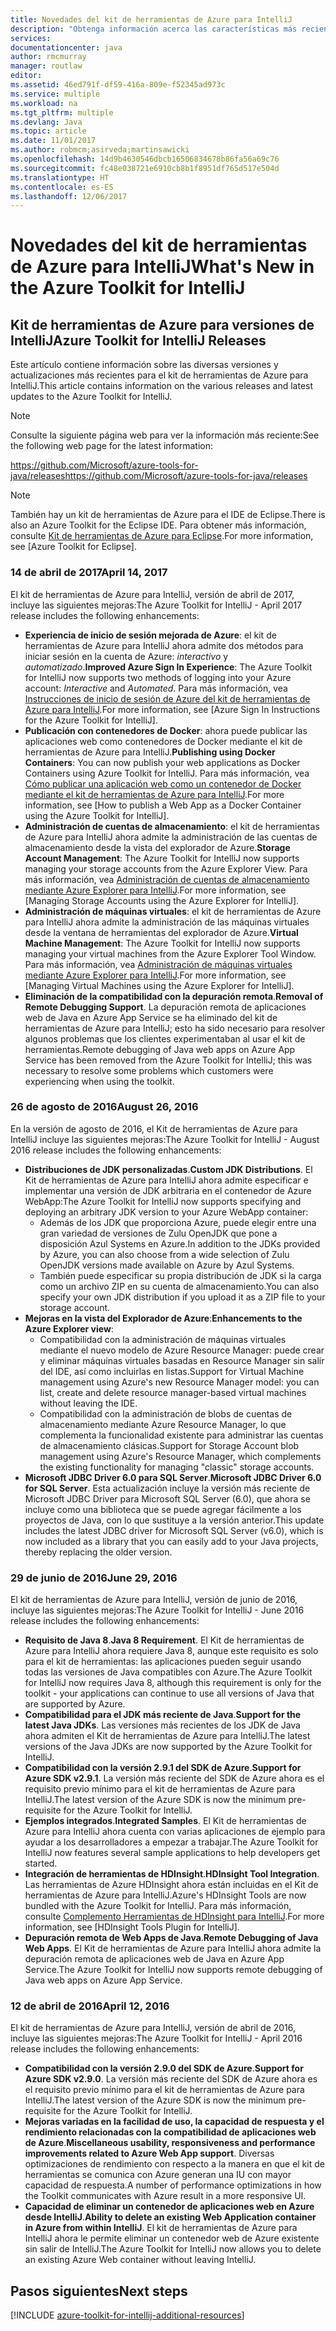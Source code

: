 ```yaml
---
title: Novedades del kit de herramientas de Azure para IntelliJ
description: "Obtenga información acerca las características más recientes del kit de herramientas de Azure para IntelliJ."
services: 
documentationcenter: java
author: rmcmurray
manager: routlaw
editor: 
ms.assetid: 46ed791f-df59-416a-809e-f52345ad973c
ms.service: multiple
ms.workload: na
ms.tgt_pltfrm: multiple
ms.devlang: Java
ms.topic: article
ms.date: 11/01/2017
ms.author: robmcm;asirveda;martinsawicki
ms.openlocfilehash: 14d9b4630546dbcb16506834678b86fa56a69c76
ms.sourcegitcommit: fc48e038721e6910cb8b1f8951df765d517e504d
ms.translationtype: HT
ms.contentlocale: es-ES
ms.lasthandoff: 12/06/2017
---
```

# <a name="whats-new-in-the-azure-toolkit-for-intellij"></a><span data-ttu-id="8eb81-103">Novedades del kit de herramientas de Azure para IntelliJ</span><span class="sxs-lookup"><span data-stu-id="8eb81-103">What's New in the Azure Toolkit for IntelliJ</span></span>

## <a name="azure-toolkit-for-intellij-releases"></a><span data-ttu-id="8eb81-104">Kit de herramientas de Azure para versiones de IntelliJ</span><span class="sxs-lookup"><span data-stu-id="8eb81-104">Azure Toolkit for IntelliJ Releases</span></span>
<span data-ttu-id="8eb81-105">Este artículo contiene información sobre las diversas versiones y actualizaciones más recientes para el kit de herramientas de Azure para IntelliJ.</span><span class="sxs-lookup"><span data-stu-id="8eb81-105">This article contains information on the various releases and latest updates to the Azure Toolkit for IntelliJ.</span></span>

> [!NOTE]
> <span data-ttu-id="8eb81-106">Consulte la siguiente página web para ver la información más reciente:</span><span class="sxs-lookup"><span data-stu-id="8eb81-106">See the following web page for the latest information:</span></span>
> 
> <span data-ttu-id="8eb81-107"><https://github.com/Microsoft/azure-tools-for-java/releases></span><span class="sxs-lookup"><span data-stu-id="8eb81-107"><https://github.com/Microsoft/azure-tools-for-java/releases></span></span>

> [!NOTE]
> <span data-ttu-id="8eb81-108">También hay un kit de herramientas de Azure para el IDE de Eclipse.</span><span class="sxs-lookup"><span data-stu-id="8eb81-108">There is also an Azure Toolkit for the Eclipse IDE.</span></span> <span data-ttu-id="8eb81-109">Para obtener más información, consulte [Kit de herramientas de Azure para Eclipse].</span><span class="sxs-lookup"><span data-stu-id="8eb81-109">For more information, see [Azure Toolkit for Eclipse].</span></span>
> 
> 

### <a name="april-14-2017"></a><span data-ttu-id="8eb81-110">14 de abril de 2017</span><span class="sxs-lookup"><span data-stu-id="8eb81-110">April 14, 2017</span></span>
<span data-ttu-id="8eb81-111">El kit de herramientas de Azure para IntelliJ, versión de abril de 2017, incluye las siguientes mejoras:</span><span class="sxs-lookup"><span data-stu-id="8eb81-111">The Azure Toolkit for IntelliJ - April 2017 release includes the following enhancements:</span></span>

* <span data-ttu-id="8eb81-112">**Experiencia de inicio de sesión mejorada de Azure**: el kit de herramientas de Azure para IntelliJ ahora admite dos métodos para iniciar sesión en la cuenta de Azure: *interactivo* y *automatizado*.</span><span class="sxs-lookup"><span data-stu-id="8eb81-112">**Improved Azure Sign In Experience**: The Azure Toolkit for IntelliJ now supports two methods of logging into your Azure account: *Interactive* and *Automated*.</span></span> <span data-ttu-id="8eb81-113">Para más información, vea [Instrucciones de inicio de sesión de Azure del kit de herramientas de Azure para IntelliJ].</span><span class="sxs-lookup"><span data-stu-id="8eb81-113">For more information, see [Azure Sign In Instructions for the Azure Toolkit for IntelliJ].</span></span>
* <span data-ttu-id="8eb81-114">**Publicación con contenedores de Docker**: ahora puede publicar las aplicaciones web como contenedores de Docker mediante el kit de herramientas de Azure para IntelliJ.</span><span class="sxs-lookup"><span data-stu-id="8eb81-114">**Publishing using Docker Containers**: You can now publish your web applications as Docker Containers using Azure Toolkit for IntelliJ.</span></span> <span data-ttu-id="8eb81-115">Para más información, vea [Cómo publicar una aplicación web como un contenedor de Docker mediante el kit de herramientas de Azure para IntelliJ].</span><span class="sxs-lookup"><span data-stu-id="8eb81-115">For more information, see [How to publish a Web App as a Docker Container using the Azure Toolkit for IntelliJ].</span></span>
* <span data-ttu-id="8eb81-116">**Administración de cuentas de almacenamiento**: el kit de herramientas de Azure para IntelliJ ahora admite la administración de las cuentas de almacenamiento desde la vista del explorador de Azure.</span><span class="sxs-lookup"><span data-stu-id="8eb81-116">**Storage Account Management**: The Azure Toolkit for IntelliJ now supports managing your storage accounts from the Azure Explorer View.</span></span> <span data-ttu-id="8eb81-117">Para más información, vea [Administración de cuentas de almacenamiento mediante Azure Explorer para IntelliJ].</span><span class="sxs-lookup"><span data-stu-id="8eb81-117">For more information, see [Managing Storage Accounts using the Azure Explorer for IntelliJ].</span></span>
* <span data-ttu-id="8eb81-118">**Administración de máquinas virtuales**: el kit de herramientas de Azure para IntelliJ ahora admite la administración de las máquinas virtuales desde la ventana de herramientas del explorador de Azure.</span><span class="sxs-lookup"><span data-stu-id="8eb81-118">**Virtual Machine Management**: The Azure Toolkit for IntelliJ now supports managing your virtual machines from the Azure Explorer Tool Window.</span></span> <span data-ttu-id="8eb81-119">Para más información, vea [Administración de máquinas virtuales mediante Azure Explorer para IntelliJ].</span><span class="sxs-lookup"><span data-stu-id="8eb81-119">For more information, see [Managing Virtual Machines using the Azure Explorer for IntelliJ].</span></span>
* <span data-ttu-id="8eb81-120">**Eliminación de la compatibilidad con la depuración remota**.</span><span class="sxs-lookup"><span data-stu-id="8eb81-120">**Removal of Remote Debugging Support**.</span></span> <span data-ttu-id="8eb81-121">La depuración remota de aplicaciones web de Java en Azure App Service se ha eliminado del kit de herramientas de Azure para IntelliJ; esto ha sido necesario para resolver algunos problemas que los clientes experimentaban al usar el kit de herramientas.</span><span class="sxs-lookup"><span data-stu-id="8eb81-121">Remote debugging of Java web apps on Azure App Service has been removed from the Azure Toolkit for IntelliJ; this was necessary to resolve some problems which customers were experiencing when using the toolkit.</span></span>

### <a name="august-26-2016"></a><span data-ttu-id="8eb81-122">26 de agosto de 2016</span><span class="sxs-lookup"><span data-stu-id="8eb81-122">August 26, 2016</span></span>
<span data-ttu-id="8eb81-123">En la versión de agosto de 2016, el Kit de herramientas de Azure para IntelliJ incluye las siguientes mejoras:</span><span class="sxs-lookup"><span data-stu-id="8eb81-123">The Azure Toolkit for IntelliJ - August 2016 release includes the following enhancements:</span></span>

* <span data-ttu-id="8eb81-124">**Distribuciones de JDK personalizadas**.</span><span class="sxs-lookup"><span data-stu-id="8eb81-124">**Custom JDK Distributions**.</span></span> <span data-ttu-id="8eb81-125">El Kit de herramientas de Azure para IntelliJ ahora admite especificar e implementar una versión de JDK arbitraria en el contenedor de Azure WebApp:</span><span class="sxs-lookup"><span data-stu-id="8eb81-125">The Azure Toolkit for IntelliJ now supports specifying and deploying an arbitrary JDK version to your Azure WebApp container:</span></span>
  * <span data-ttu-id="8eb81-126">Además de los JDK que proporciona Azure, puede elegir entre una gran variedad de versiones de Zulu OpenJDK que pone a disposición Azul Systems en Azure.</span><span class="sxs-lookup"><span data-stu-id="8eb81-126">In addition to the JDKs provided by Azure, you can also choose from a wide selection of Zulu OpenJDK versions made available on Azure by Azul Systems.</span></span>
  * <span data-ttu-id="8eb81-127">También puede especificar su propia distribución de JDK si la carga como un archivo ZIP en su cuenta de almacenamiento.</span><span class="sxs-lookup"><span data-stu-id="8eb81-127">You can also specify your own JDK distribution if you upload it as a ZIP file to your storage account.</span></span>
* <span data-ttu-id="8eb81-128">**Mejoras en la vista del Explorador de Azure**:</span><span class="sxs-lookup"><span data-stu-id="8eb81-128">**Enhancements to the Azure Explorer view**:</span></span>
  * <span data-ttu-id="8eb81-129">Compatibilidad con la administración de máquinas virtuales mediante el nuevo modelo de Azure Resource Manager: puede crear y eliminar máquinas virtuales basadas en Resource Manager sin salir del IDE, así como incluirlas en listas.</span><span class="sxs-lookup"><span data-stu-id="8eb81-129">Support for Virtual Machine management using Azure's new Resource Manager model: you can list, create and delete resource manager-based virtual machines without leaving the IDE.</span></span>
  * <span data-ttu-id="8eb81-130">Compatibilidad con la administración de blobs de cuentas de almacenamiento mediante Azure Resource Manager, lo que complementa la funcionalidad existente para administrar las cuentas de almacenamiento clásicas.</span><span class="sxs-lookup"><span data-stu-id="8eb81-130">Support for Storage Account blob management using Azure's Resource Manager, which complements the existing functionality for managing "classic" storage accounts.</span></span>
* <span data-ttu-id="8eb81-131">**Microsoft JDBC Driver 6.0 para SQL Server**.</span><span class="sxs-lookup"><span data-stu-id="8eb81-131">**Microsoft JDBC Driver 6.0 for SQL Server**.</span></span> <span data-ttu-id="8eb81-132">Esta actualización incluye la versión más reciente de Microsoft JDBC Driver para Microsoft SQL Server (6.0), que ahora se incluye como una biblioteca que se puede agregar fácilmente a los proyectos de Java, con lo que sustituye a la versión anterior.</span><span class="sxs-lookup"><span data-stu-id="8eb81-132">This update includes the latest JDBC driver for Microsoft SQL Server (v6.0), which is now included as a library that you can easily add to your Java projects, thereby replacing the older version.</span></span>

### <a name="june-29-2016"></a><span data-ttu-id="8eb81-133">29 de junio de 2016</span><span class="sxs-lookup"><span data-stu-id="8eb81-133">June 29, 2016</span></span>
<span data-ttu-id="8eb81-134">El kit de herramientas de Azure para IntelliJ, versión de junio de 2016, incluye las siguientes mejoras:</span><span class="sxs-lookup"><span data-stu-id="8eb81-134">The Azure Toolkit for IntelliJ - June 2016 release includes the following enhancements:</span></span>

* <span data-ttu-id="8eb81-135">**Requisito de Java 8**.</span><span class="sxs-lookup"><span data-stu-id="8eb81-135">**Java 8 Requirement**.</span></span> <span data-ttu-id="8eb81-136">El Kit de herramientas de Azure para IntelliJ ahora requiere Java 8, aunque este requisito es solo para el kit de herramientas: las aplicaciones pueden seguir usando todas las versiones de Java compatibles con Azure.</span><span class="sxs-lookup"><span data-stu-id="8eb81-136">The Azure Toolkit for IntelliJ now requires Java 8, although this requirement is only for the toolkit - your applications can continue to use all versions of Java that are supported by Azure.</span></span>
* <span data-ttu-id="8eb81-137">**Compatibilidad para el JDK más reciente de Java**.</span><span class="sxs-lookup"><span data-stu-id="8eb81-137">**Support for the latest Java JDKs**.</span></span> <span data-ttu-id="8eb81-138">Las versiones más recientes de los JDK de Java ahora admiten el Kit de herramientas de Azure para IntelliJ.</span><span class="sxs-lookup"><span data-stu-id="8eb81-138">The latest versions of the Java JDKs are now supported by the Azure Toolkit for IntelliJ.</span></span>
* <span data-ttu-id="8eb81-139">**Compatibilidad con la versión 2.9.1 del SDK de Azure**.</span><span class="sxs-lookup"><span data-stu-id="8eb81-139">**Support for Azure SDK v2.9.1**.</span></span> <span data-ttu-id="8eb81-140">La versión más reciente del SDK de Azure ahora es el requisito previo mínimo para el kit de herramientas de Azure para IntelliJ.</span><span class="sxs-lookup"><span data-stu-id="8eb81-140">The latest version of the Azure SDK is now the minimum pre-requisite for the Azure Toolkit for IntelliJ.</span></span>
* <span data-ttu-id="8eb81-141">**Ejemplos integrados**.</span><span class="sxs-lookup"><span data-stu-id="8eb81-141">**Integrated Samples**.</span></span> <span data-ttu-id="8eb81-142">El Kit de herramientas de Azure para IntelliJ ahora cuenta con varias aplicaciones de ejemplo para ayudar a los desarrolladores a empezar a trabajar.</span><span class="sxs-lookup"><span data-stu-id="8eb81-142">The Azure Toolkit for IntelliJ now features several sample applications to help developers get started.</span></span>
* <span data-ttu-id="8eb81-143">**Integración de herramientas de HDInsight**.</span><span class="sxs-lookup"><span data-stu-id="8eb81-143">**HDInsight Tool Integration**.</span></span> <span data-ttu-id="8eb81-144">Las herramientas de Azure HDInsight ahora están incluidas en el Kit de herramientas de Azure para IntelliJ.</span><span class="sxs-lookup"><span data-stu-id="8eb81-144">Azure's HDInsight Tools are now bundled with the Azure Toolkit for IntelliJ.</span></span> <span data-ttu-id="8eb81-145">Para más información, consulte [Complemento Herramientas de HDInsight para IntelliJ].</span><span class="sxs-lookup"><span data-stu-id="8eb81-145">For more information, see [HDInsight Tools Plugin for IntelliJ].</span></span>
* <span data-ttu-id="8eb81-146">**Depuración remota de Web Apps de Java**.</span><span class="sxs-lookup"><span data-stu-id="8eb81-146">**Remote Debugging of Java Web Apps**.</span></span> <span data-ttu-id="8eb81-147">El Kit de herramientas de Azure para IntelliJ ahora admite la depuración remota de aplicaciones web de Java en Azure App Service.</span><span class="sxs-lookup"><span data-stu-id="8eb81-147">The Azure Toolkit for IntelliJ now supports remote debugging of Java web apps on Azure App Service.</span></span>

### <a name="april-12-2016"></a><span data-ttu-id="8eb81-148">12 de abril de 2016</span><span class="sxs-lookup"><span data-stu-id="8eb81-148">April 12, 2016</span></span>
<span data-ttu-id="8eb81-149">El kit de herramientas de Azure para IntelliJ, versión de abril de 2016, incluye las siguientes mejoras:</span><span class="sxs-lookup"><span data-stu-id="8eb81-149">The Azure Toolkit for IntelliJ - April 2016 release includes the following enhancements:</span></span>

* <span data-ttu-id="8eb81-150">**Compatibilidad con la versión 2.9.0 del SDK de Azure**.</span><span class="sxs-lookup"><span data-stu-id="8eb81-150">**Support for Azure SDK v2.9.0**.</span></span> <span data-ttu-id="8eb81-151">La versión más reciente del SDK de Azure ahora es el requisito previo mínimo para el kit de herramientas de Azure para IntelliJ.</span><span class="sxs-lookup"><span data-stu-id="8eb81-151">The latest version of the Azure SDK is now the minimum pre-requisite for the Azure Toolkit for IntelliJ.</span></span>
* <span data-ttu-id="8eb81-152">**Mejoras variadas en la facilidad de uso, la capacidad de respuesta y el rendimiento relacionadas con la compatibilidad de aplicaciones web de Azure**.</span><span class="sxs-lookup"><span data-stu-id="8eb81-152">**Miscellaneous usability, responsiveness and performance improvements related to Azure Web App support**.</span></span> <span data-ttu-id="8eb81-153">Diversas optimizaciones de rendimiento con respecto a la manera en que el kit de herramientas se comunica con Azure generan una IU con mayor capacidad de respuesta.</span><span class="sxs-lookup"><span data-stu-id="8eb81-153">A number of performance optimizations in how the Toolkit communicates with Azure result in a more responsive UI.</span></span>
* <span data-ttu-id="8eb81-154">**Capacidad de eliminar un contenedor de aplicaciones web en Azure desde IntelliJ**.</span><span class="sxs-lookup"><span data-stu-id="8eb81-154">**Ability to delete an existing Web Application container in Azure from within IntelliJ**.</span></span> <span data-ttu-id="8eb81-155">El kit de herramientas de Azure para IntelliJ ahora le permite eliminar un contenedor web de Azure existente sin salir de IntelliJ.</span><span class="sxs-lookup"><span data-stu-id="8eb81-155">The Azure Toolkit for IntelliJ now allows you to delete an existing Azure Web container without leaving IntelliJ.</span></span>

## <a name="next-steps"></a><span data-ttu-id="8eb81-156">Pasos siguientes</span><span class="sxs-lookup"><span data-stu-id="8eb81-156">Next steps</span></span>

[!INCLUDE [azure-toolkit-for-intellij-additional-resources](../includes/azure-toolkit-for-intellij-additional-resources.md)]

<!-- URL List -->

[Kit de herramientas de Azure para Eclipse]: ../eclipse/azure-toolkit-for-eclipse.md

[Instrucciones de inicio de sesión de Azure del kit de herramientas de Azure para IntelliJ]: ./azure-toolkit-for-intellij-sign-in-instructions.md
[Cómo publicar una aplicación web como un contenedor de Docker mediante el kit de herramientas de Azure para IntelliJ]: ./azure-toolkit-for-intellij-publish-as-docker-container.md
[Administración de cuentas de almacenamiento mediante Azure Explorer para IntelliJ]: ./azure-toolkit-for-intellij-managing-storage-accounts-using-azure-explorer.md
[Administración de máquinas virtuales mediante Azure Explorer para IntelliJ]: ./azure-toolkit-for-intellij-managing-virtual-machines-using-azure-explorer.md

[Azure for Java Developers]: https://docs.microsoft.com/java/azure

[Complemento Herramientas de HDInsight para IntelliJ]: /azure/hdinsight/hdinsight-apache-spark-intellij-tool-plugin
